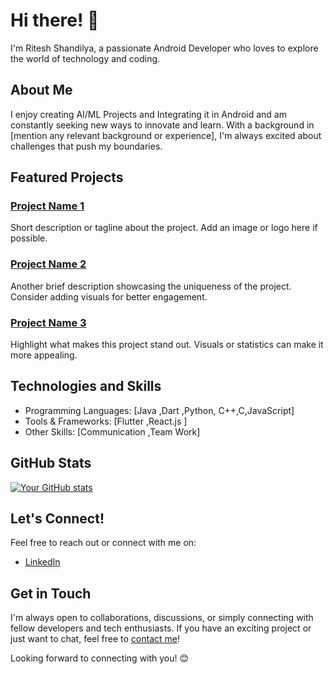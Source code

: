 # Hi there! 👋

I'm Ritesh Shandilya, a passionate Android Developer who loves to explore the world of technology and coding.

## About Me

I enjoy creating AI/ML Projects and Integrating it in Android and am constantly seeking new ways to innovate and learn. With a background in [mention any relevant background or experience], I'm always excited about challenges that push my boundaries.

## Featured Projects

### [Project Name 1](link-to-project-1)
Short description or tagline about the project. Add an image or logo here if possible.

### [Project Name 2](link-to-project-2)
Another brief description showcasing the uniqueness of the project. Consider adding visuals for better engagement.

### [Project Name 3](link-to-project-3)
Highlight what makes this project stand out. Visuals or statistics can make it more appealing.

## Technologies and Skills

- Programming Languages: [Java ,Dart ,Python, C++,C,JavaScript]
- Tools & Frameworks: [Flutter ,React.js ]
- Other Skills: [Communication ,Team Work]

## GitHub Stats

[![Your GitHub stats](https://github-readme-stats.vercel.app/api?username=yourusername&show_icons=true)](https://github.com/yourusername)

## Let's Connect!

Feel free to reach out or connect with me on:
- [LinkedIn](www.linkedin.com/in/ritesh-kumar-323899247)


## Get in Touch

I'm always open to collaborations, discussions, or simply connecting with fellow developers and tech enthusiasts. If you have an exciting project or just want to chat, feel free to [contact me](mailto:riteshkumarlsarai@gmail.com)!

Looking forward to connecting with you! 😊

